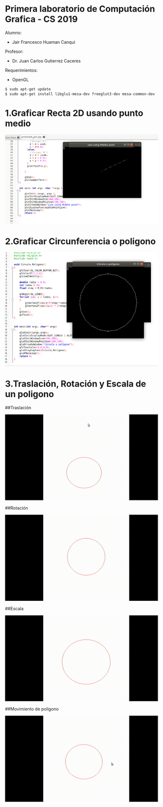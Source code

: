 # Primera laboratorio de Computación Grafica - CS 2019

Alumno:
- Jair Francesco Huaman Canqui

Profesor: 
- Dr. Juan Carlos Gutierrez Caceres

Requerimientos:
- OpenGL

```
$ sudo apt-get update
$ sudo apt-get install libglu1-mesa-dev freeglut3-dev mesa-common-dev
```

# 1.Graficar Recta 2D usando punto medio

![grafica_linea](imagenes/grafica_linea.png)

# 2.Graficar Circunferencia o poligono 

![grafica_circunferencia](imagenes/grafica_circulo.png)

# 3.Traslación, Rotación y Escala de un poligono


##Traslación

![grafica_traslacion](imagenes/opengl-traslacion.gif)

##Rotación

![grafica_traslacion](imagenes/opengl-rotacion.gif)

##Escala

![grafica_traslacion](imagenes/opengl-escala.gif)

##Movimiento de poligono

![grafica_traslacion](imagenes/opengl-poligono.gif)



